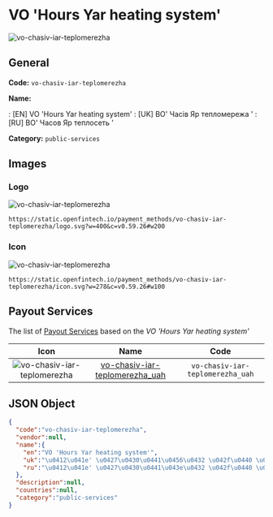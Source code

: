 
# VO 'Hours Yar heating system' 
![vo-chasiv-iar-teplomerezha](https://static.openfintech.io/payment_methods/vo-chasiv-iar-teplomerezha/logo.svg?w=400&c=v0.59.26#w200)  

## General 
**Code:** `vo-chasiv-iar-teplomerezha` 
 
**Name:** 
 
:	[EN] VO 'Hours Yar heating system' 
:	[UK] ВО' Часів Яр тепломережа ' 
:	[RU] ВО' Часов Яр теплосеть ' 
 
**Category:** `public-services` 
 

## Images 

### Logo 
![vo-chasiv-iar-teplomerezha](https://static.openfintech.io/payment_methods/vo-chasiv-iar-teplomerezha/logo.svg?w=400&c=v0.59.26#w200)  

```
https://static.openfintech.io/payment_methods/vo-chasiv-iar-teplomerezha/logo.svg?w=400&c=v0.59.26#w200
```  

### Icon 
![vo-chasiv-iar-teplomerezha](https://static.openfintech.io/payment_methods/vo-chasiv-iar-teplomerezha/icon.svg?w=278&c=v0.59.26#w100)  

```
https://static.openfintech.io/payment_methods/vo-chasiv-iar-teplomerezha/icon.svg?w=278&c=v0.59.26#w100
```  

## Payout Services 
 
The list of [Payout Services](/payout-services/) based on the _VO 'Hours Yar heating system'_ 

|Icon|Name|Code| 
|:---:|:---:|:---:| 
|![vo-chasiv-iar-teplomerezha](https://static.openfintech.io/payout_methods/vo-chasiv-iar-teplomerezha/icon.svg?w=278&c=v0.59.26#w40) |[vo-chasiv-iar-teplomerezha_uah](/payout-services/vo-chasiv-iar-teplomerezha_uah/)|`vo-chasiv-iar-teplomerezha_uah`| 
 

## JSON Object 

```json
{
  "code":"vo-chasiv-iar-teplomerezha",
  "vendor":null,
  "name":{
    "en":"VO 'Hours Yar heating system'",
    "uk":"\u0412\u041e' \u0427\u0430\u0441\u0456\u0432 \u042f\u0440 \u0442\u0435\u043f\u043b\u043e\u043c\u0435\u0440\u0435\u0436\u0430 '",
    "ru":"\u0412\u041e' \u0427\u0430\u0441\u043e\u0432 \u042f\u0440 \u0442\u0435\u043f\u043b\u043e\u0441\u0435\u0442\u044c '"
  },
  "description":null,
  "countries":null,
  "category":"public-services"
}
```  
